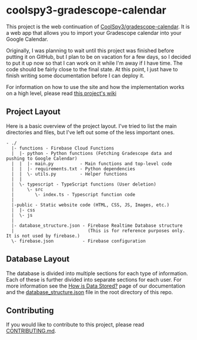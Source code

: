 # coolspy3-gradescope-calendar
This project is the web continuation of [CoolSpy3/gradescope-calendar](https://gihtub.com/CoolSpy3/gradescope-calendar). It is a web app that allows you to import your Gradescope calendar into your Google Calendar.

Originally, I was planning to wait until this project was finished before putting it on GitHub, but I plan to be on vacation for a few days, so I decided to put it up now so that I can work on it while I'm away if I have time. The code should be fairly close to the final state. At this point, I just have to finish writing some documentation before I can deploy it.

For information on how to use the site and how the implementation works on a high level, please read [this project's wiki](https://github.com/CoolSpy3/coolspy3-gradescope-calendar/wiki/)

## Project Layout
Here is a basic overview of the project layout. I've tried to list the main directories and files, but I've left out some of the less important ones.
```
- ./
  |- functions - Firebase Cloud Functions
  |  |- python - Python functions (Fetching Gradescope data and pushing to Google Calendar)
  |  |  |- main.py          - Main functions and top-level code
  |  |  |- requirements.txt - Python dependencies
  |  |  \- utils.py         - Helper functions
  |  |
  |  \- typescript - TypeScript functions (User deletion)
  |     \- src
  |        \- index.ts - Typescript function code
  |
  |-public - Static website code (HTML, CSS, JS, Images, etc.)
  |  |- css
  |  \- js
  |
  |- database_structure.json - Firebase Realtime Database structure
  |                            (This is for reference purposes only. It is not used by firebase.)
  \- firebase.json           - Firebase configuration

```

## Database Layout
The database is divided into multiple sections for each type of information. Each of these is further divided into separate sections for each user. For more information see the [How is Data Stored?](about:blank) page of our documentation and the [database_structure.json](database_structure.json) file in the root directory of this repo.

## Contributing
If you would like to contribute to this project, please read [CONTRIBUTING.md](CONTRIBUTING.md).
